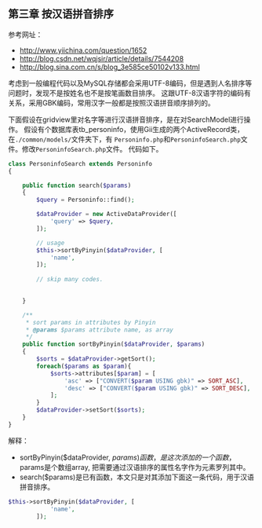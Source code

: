 ## 第三章 按汉语拼音排序

参考网址：
+ http://www.yiichina.com/question/1652
+ http://blog.csdn.net/wqjsir/article/details/7544208
+ http://blog.sina.com.cn/s/blog_3e585ce50102v133.html

考虑到一般编程代码以及MySQL存储都会采用UTF-8编码，但是遇到人名排序等问题时，发现不是按姓名也不是按笔画数目排序。
这跟UTF-8汉语字符的编码有关系，采用GBK编码，常用汉字一般都是按照汉语拼音顺序排列的。

下面假设在gridview里对名字等进行汉语拼音排序，是在对SearchModel进行操作。
假设有个数据库表tb_personinfo，使用Gii生成的两个ActiveRecord类，在`./common/models/`文件夹下，有
`Personinfo.php`和`PersoninfoSearch.php`文件。修改`PersoninfoSearch.php`文件。
代码如下。

```php
class PersoninfoSearch extends Personinfo
{

    public function search($params)
    {
        $query = Personinfo::find();

        $dataProvider = new ActiveDataProvider([
            'query' => $query,
        ]);

        // usage
        $this->sortByPinyin($dataProvider, [
            'name',
        ]);
        
        // skip many codes.

    
    }

    /**
     * sort params in attributes by Pinyin
     * @params $params attribute name, as array
     */
    public function sortByPinyin($dataProvider, $params)
    {
        $sorts = $dataProvider->getSort();
        foreach($params as $param){
            $sorts->attributes[$param] = [
                'asc' => ["CONVERT($param USING gbk)" => SORT_ASC],
                'desc' => ["CONVERT($param USING gbk)" => SORT_DESC],
            ];
        }
        $dataProvider->setSort($sorts);
    }
}
```

解释：
+ sortByPinyin($dataProvider, $params)函数，是这次添加的一个函数，$params是个数组array,
把需要通过汉语排序的属性名字作为元素罗列其中。
+ search($params)是已有函数，本文只是对其添加下面这一条代码，用于汉语拼音排序。

```php
$this->sortByPinyin($dataProvider, [
            'name',
        ]);
```